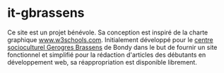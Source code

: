 # it-gbrassens
Ce site est un projet bénévole. Sa conception est inspiré de la charte graphique <a href="https://www.w3schools.com/">www.w3schools.com</a>. Initialement développé pour le <a href="http://www.ville-bondy.fr/fileadmin/user_upload/Sante_solidarite/Centres_sociaux/Plaquette-brassens_2016-mai2017.pdf">centre socioculturel Gerogres Brassens</a> de Bondy dans le but de fournir un site fonctionnel et simplifié pour la rédaction d'articles des débutants en développement web, sa réappropriation est disponible librement.
